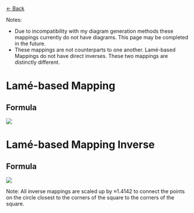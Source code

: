 [<- Back](https://raw.githubusercontent.com/Kuuuube/Circular_Area/blob/main/wiki/mappings_index.md)

Notes: 
- Due to incompatibility with my diagram generation methods these mappings currently do not have diagrams. This page may be completed in the future.
- These mappings are not counterparts to one another. Lamé-based Mappings do not have direct inverses. These two mappings are distinctly different.

# Lamé-based Mapping

## Formula
![](https://raw.githubusercontent.com/Kuuuube/Circular_Area/main/wiki/images/formulas/3_squircular_mapping_formula.png)




# Lamé-based Mapping Inverse

## Formula
![](https://raw.githubusercontent.com/Kuuuube/Circular_Area/main/wiki/images/formulas/3_squircular_mapping_inverse_formula.png)

Note: All inverse mappings are scaled up by ≈1.4142 to connect the points on the circle closest to the corners of the square to the corners of the square.
